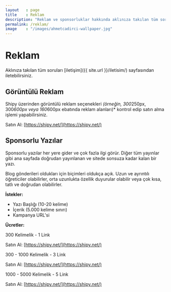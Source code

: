 ```yaml
---
layout   : page
title    : Reklam
description: "Reklam ve sponsorluklar hakkında aklınıza takılan tüm soruları iletişim sayfasından iletebilirsiniz. "
permalink: /reklam/
image    : "/images/ahmetcadirci-wallpaper.jpg"
---
```


<h1 style="font-size: 30px">Reklam</h1>

Aklınıza takılan tüm soruları [iletişim]({{ site.url }}/iletisim/) sayfasından iletebilirsiniz. 

## Görüntülü Reklam

Shipy üzerinden görüntülü reklam seçenekleri *(örneğin, 300*250px,  300*600px veya 160*600px ebatında reklam alanları)* kontrol edip satın alma işlemi yapabilirsiniz. 

Satın Al: [https://shipy.net/](https://shipy.net/)

## Sponsorlu Yazılar

Sponsorlu yazılar her yere gider ve çok fazla ilgi görür. Diğer tüm yayınlar gibi ana sayfada doğrudan yayınlanan ve sitede sonsuza kadar kalan bir yazı.

Blog gönderileri oldukları için biçimleri oldukça açık. Uzun ve ayrıntılı öğreticiler olabilirler, orta uzunlukta özellik duyurular olabilir veya çok kısa, tatlı ve doğrudan olabilirler.

**İstekler:**

- Yazı Başlığı (10-20 kelime)
- İçerik (5.000 kelime sınırı)
- Kampanya URL'si

**Ücretler:**

300 Kelimelik - 1 Link

Satın Al: [https://shipy.net/](https://shipy.net/)

300 - 1000 Kelimelik - 3 Link

Satın Al: [https://shipy.net/](https://shipy.net/)

1000 - 5000 Kelimelik - 5 Link

Satın Al: [https://shipy.net/](https://shipy.net/)
